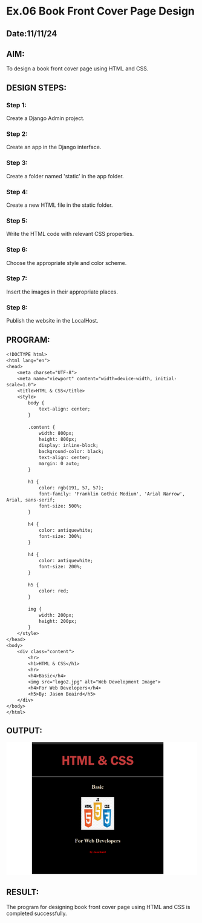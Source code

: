 # Ex.06 Book Front Cover Page Design
## Date:11/11/24

## AIM:
To design a book front cover page using HTML and CSS.

## DESIGN STEPS:

### Step 1:
Create a Django Admin project.

### Step 2:
Create an app in the Django interface.

### Step 3:
Create a folder named 'static' in the app folder.

### Step 4:
Create a new HTML file in the static folder.

### Step 5:
Write the HTML code with relevant CSS properties.

### Step 6:
Choose the appropriate style and color scheme.

### Step 7:
Insert the images in their appropriate places.

### Step 8:
Publish the website in the LocalHost.

## PROGRAM:
~~~
<!DOCTYPE html>
<html lang="en">
<head>
    <meta charset="UTF-8">
    <meta name="viewport" content="width=device-width, initial-scale=1.0">
    <title>HTML & CSS</title>
    <style>
        body {
            text-align: center;
        }

        .content {
            width: 800px;
            height: 800px;
            display: inline-block;
            background-color: black;
            text-align: center;
            margin: 0 auto;
        }

        h1 {
            color: rgb(191, 57, 57);
            font-family: 'Franklin Gothic Medium', 'Arial Narrow', Arial, sans-serif;
            font-size: 500%;
        }

        h4 {
            color: antiquewhite;
            font-size: 300%;
        }

        h4 {
            color: antiquewhite;
            font-size: 200%;
        }

        h5 {
            color: red;
        }

        img {
            width: 200px;
            height: 200px;
        }
    </style>
</head>
<body>
    <div class="content">
        <hr>
        <h1>HTML & CSS</h1>
        <hr>
        <h4>Basic</h4>
        <img src="logo2.jpg" alt="Web Development Image">
        <h4>For Web Developers</h4>
        <h5>By: Jason Beaird</h5>
    </div>
</body>
</html>
~~~
## OUTPUT:

![output](bookcover/coverapp/static/output1.png)


## RESULT:
The program for designing book front cover page using HTML and CSS is completed successfully.
